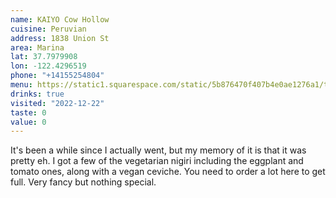 ```yaml
---
name: KAIYO Cow Hollow
cuisine: Peruvian
address: 1838 Union St
area: Marina
lat: 37.7979908
lon: -122.4296519
phone: "+14155254804"
menu: https://static1.squarespace.com/static/5b876470f407b4e0ae1276a1/t/647a80d5e8e3d60339073da3/1685749975366/CH_digital_Menu_6.2.pdf
drinks: true
visited: "2022-12-22"
taste: 0
value: 0 
---
```


It's been a while since I actually went, but my memory of it is that it was pretty eh. I got a few of the vegetarian nigiri including the eggplant and tomato ones, along with a vegan ceviche. You need to order a lot here to get full. Very fancy but nothing special.
